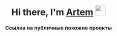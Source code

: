 <h1 align="center">Hi there, I'm <a href="https://daniilshat.ru/" target="_blank">Artem</a> 
<img src="https://github.com/blackcater/blackcater/raw/main/images/Hi.gif" height="32"/></h1>
<h3 align="center">Ссылка на публичные похожие проекты</h3>

